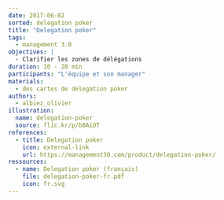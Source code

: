 ```yaml
---
date: 2017-06-02
sorted: delegation poker
title: "Delegation poker"
tags:
  - management 3.0
objectives: |
  - Clarifier les zones de délégations
duration: 10 - 20 min
participants: "L'équipe et son manager"
materials:
  - des cartes de delegation poker
authors:
  - albiez_olivier
illustration:
  name: delegation-poker
  source: flic.kr/p/b8AiDT
references:
  - title: Delegation poker
    icon: external-link
    url: https://management30.com/product/delegation-poker/
ressources:
  - name: Delegation poker (français)
    file: delegation-poker-fr.pdf
    icon: fr.svg
---
```

